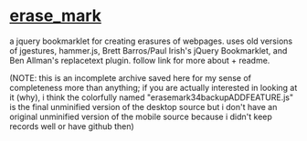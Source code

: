 <a href="http://somedrafts.com/erase_mark">erase_mark</a>
==========

a jquery bookmarklet for creating erasures of webpages. uses old versions of jgestures, hammer.js, Brett Barros/Paul Irish's jQuery Bookmarklet, and Ben Allman's replacetext plugin.  follow link for more about + readme.  

(NOTE: this is an incomplete archive saved here for my sense of completeness more than anything; if you are actually interested in looking at it (why), i think the colorfully named "erasemark34backupADDFEATURE.js" is the final unminified version of the desktop source but i don't have an original unminified version of the mobile source because i didn't keep records well or have github then)
